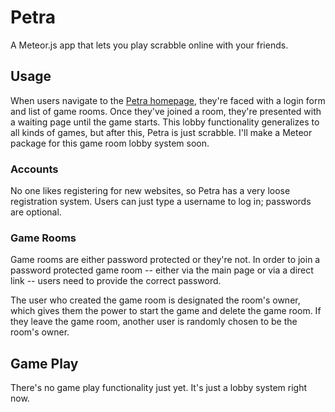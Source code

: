 Petra
====================================================================
A Meteor.js app that lets you play scrabble online with your friends.

## Usage
When users navigate to the [Petra homepage](http://petra.meteor.com),
they're faced with a login form and list of game rooms. Once they've
joined a room, they're presented with a waiting page until the game
starts. This lobby functionality generalizes to all kinds of games,
but after this, Petra is just scrabble. I'll make a Meteor package
for this game room lobby system soon.

### Accounts
No one likes registering for new websites, so Petra has a very loose
registration system. Users can just type a username to log in; passwords
are optional.

### Game Rooms
Game rooms are either password protected or they're not. In order to
join a password protected game room -- either via the main page or via
a direct link -- users need to provide the correct password.

The user who created the game room is designated the room's owner, which
gives them the power to start the game and delete the game room. If they
leave the game room, another user is randomly chosen to be the room's
owner.

## Game Play
There's no game play functionality just yet. It's just a lobby system right
now.